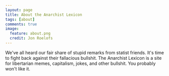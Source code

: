 ```yaml
---
layout: page
title: About the Anarchist Lexicon
tags: [about]
comments: true
image:
  feature: about.png
  credit: Jon Roelofs
---
```


We've all heard our fair share of stupid remarks from statist friends. It's time to fight back against their fallacious bullshit. The Anarchist Lexicon is a site for libertarian memes, capitalism, jokes, and other bullshit. You probably won't like it.

